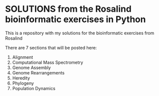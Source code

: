 # SOLUTIONS from the Rosalind bioinformatic exercises in Python

This is a repository with my solutions for the bioinformatic exercises from Rosalind

There are 7 sections that will be posted here:
1) Alignment
2) Computational Mass Spectrometry
3) Genome Assembly
4) Genome Rearrangements
5) Heredity
6) Phylogeny
7) Population Dynamics

